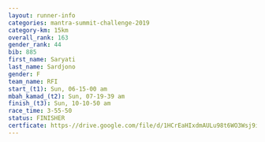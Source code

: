 ```yaml
---
layout: runner-info 
categories: mantra-summit-challenge-2019 
category-km: 15km 
overall_rank: 163
gender_rank: 44
bib: 885
first_name: Saryati
last_name: Sardjono
gender: F
team_name: RFI
start_(t1): Sun, 06-15-00 am
mbah_kamad_(t2): Sun, 07-19-39 am
finish_(t3): Sun, 10-10-50 am
race_time: 3-55-50
status: FINISHER
certficate: https-//drive.google.com/file/d/1HCrEaHIxdmAULu98t6WO3Wsj9iP3o9zK/view?usp=sharing
---
```

